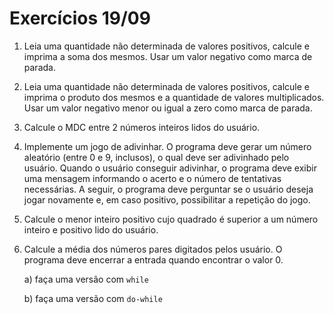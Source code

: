 # Exercícios 19/09

1. Leia uma quantidade não determinada de valores
positivos, calcule e imprima a soma dos mesmos.
Usar um valor negativo como marca de parada.

2. Leia uma quantidade não determinada de valores
positivos, calcule e imprima o produto dos mesmos e a
quantidade de valores multiplicados. Usar um valor
negativo menor ou igual a zero como marca de parada.

3. Calcule o MDC entre 2 números inteiros lidos do
usuário.

4. Implemente um jogo de adivinhar. O programa deve
gerar um número aleatório (entre 0 e 9, inclusos), o
qual deve ser adivinhado pelo usuário. Quando o
usuário conseguir adivinhar, o programa deve exibir
uma mensagem informando o acerto e o número de
tentativas necessárias. A seguir, o programa deve
perguntar se o usuário deseja jogar novamente e, em
caso positivo, possibilitar a repetição do jogo.

5. Calcule o menor inteiro positivo cujo quadrado é
superior a um número inteiro e positivo lido do
usuário.

6. Calcule a média dos números pares digitados pelos
usuário. O programa deve encerrar a entrada quando
encontrar o valor 0.

    a) faça uma versão com ```while```

    b) faça uma versão com ```do-while```
